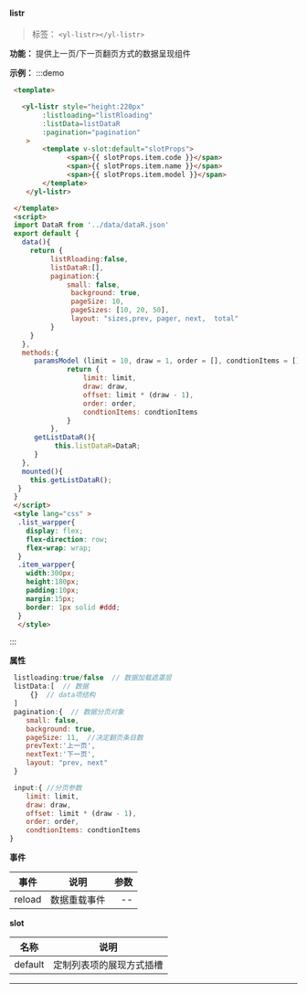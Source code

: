 
  #### listr

  > 标签： `<yl-listr></yl-listr>` 


  **功能：**  提供上一页/下一页翻页方式的数据呈现组件

  **示例：**
:::demo
  ```html
   <template> 

     <yl-listr style="height:220px"
          :listloading="listRloading"
          :listData=listDataR
          :pagination="pagination"
      >
          <template v-slot:default="slotProps">
                <span>{{ slotProps.item.code }}</span>
                <span>{{ slotProps.item.name }}</span>
                <span>{{ slotProps.item.model }}</span>
          </template>
      </yl-listr>

   </template>
   <script>
   import DataR from '../data/dataR.json'
   export default {
     data(){
       return {
            listRloading:false,
            listDataR:[],
            pagination:{
                small: false,
                 background: true,
                 pageSize: 10,
                 pageSizes: [10, 20, 50],
                 layout: "sizes,prev, pager, next,  total" 
            }
       }
     },
     methods:{
        paramsModel (limit = 10, draw = 1, order = [], condtionItems = []) {
                return {
                    limit: limit,
                    draw: draw,
                    offset: limit * (draw - 1),
                    order: order,
                    condtionItems: condtionItems
                }
            },
        getListDataR(){
             this.listDataR=DataR;
        }
     },
     mounted(){
       this.getListDataR();
    }
   }
   </script>
   <style lang="css" >
    .list_warpper{
      display: flex;
      flex-direction: row;
      flex-wrap: wrap;
    }
    .item_warpper{
      width:300px;
      height:180px;
      padding:10px;
      margin:15px;
      border: 1px solid #ddd;
    }
    </style>

  ```
:::

**属性**

```js
 listloading:true/false  // 数据加载遮罩层
 listData:[  // 数据
     {}  // data项结构
 ]    
 pagination:{  // 数据分页对象
    small: false, 
    background: true,
    pageSize: 11,  //决定翻页条目数
    prevText:'上一页',
    nextText:'下一页',
    layout: "prev, next" 
 } 

 input:{ //分页参数 
    limit: limit,
    draw: draw,
    offset: limit * (draw - 1),
    order: order,
    condtionItems: condtionItems
}
```

 **事件**

| 事件        | 说明           |参数   |
| ------------- |:-------------:| -----:|
| reload| 数据重载事件 | --|


 **slot**
   
  | 名称        | 说明             |
  | ------------- |:-------------:|
  | default| 定制列表项的展现方式插槽 | 


---
